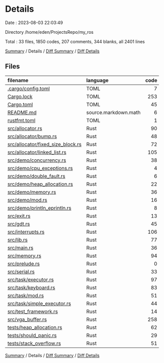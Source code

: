 # Details

Date : 2023-08-03 22:03:49

Directory /home/eden/ProjectsRepo/my_ros

Total : 33 files,  1850 codes, 207 comments, 344 blanks, all 2401 lines

[Summary](results.md) / Details / [Diff Summary](diff.md) / [Diff Details](diff-details.md)

## Files
| filename | language | code | comment | blank | total |
| :--- | :--- | ---: | ---: | ---: | ---: |
| [.cargo/config.toml](/.cargo/config.toml) | TOML | 7 | 0 | 3 | 10 |
| [Cargo.lock](/Cargo.lock) | TOML | 253 | 2 | 36 | 291 |
| [Cargo.toml](/Cargo.toml) | TOML | 45 | 0 | 9 | 54 |
| [README.md](/README.md) | source.markdown.math | 6 | 0 | 5 | 11 |
| [rustfmt.toml](/rustfmt.toml) | TOML | 1 | 0 | 1 | 2 |
| [src/allocator.rs](/src/allocator.rs) | Rust | 90 | 12 | 19 | 121 |
| [src/allocator/bump.rs](/src/allocator/bump.rs) | Rust | 48 | 21 | 9 | 78 |
| [src/allocator/fixed_size_block.rs](/src/allocator/fixed_size_block.rs) | Rust | 72 | 20 | 10 | 102 |
| [src/allocator/linked_list.rs](/src/allocator/linked_list.rs) | Rust | 105 | 44 | 20 | 169 |
| [src/demo/concurrency.rs](/src/demo/concurrency.rs) | Rust | 38 | 0 | 3 | 41 |
| [src/demo/cpu_exceptions.rs](/src/demo/cpu_exceptions.rs) | Rust | 4 | 0 | 1 | 5 |
| [src/demo/double_fault.rs](/src/demo/double_fault.rs) | Rust | 6 | 0 | 1 | 7 |
| [src/demo/heap_allocation.rs](/src/demo/heap_allocation.rs) | Rust | 22 | 0 | 8 | 30 |
| [src/demo/memory.rs](/src/demo/memory.rs) | Rust | 36 | 6 | 6 | 48 |
| [src/demo/mod.rs](/src/demo/mod.rs) | Rust | 16 | 0 | 4 | 20 |
| [src/demo/println_eprintln.rs](/src/demo/println_eprintln.rs) | Rust | 8 | 0 | 2 | 10 |
| [src/exit.rs](/src/exit.rs) | Rust | 13 | 0 | 2 | 15 |
| [src/gdt.rs](/src/gdt.rs) | Rust | 45 | 0 | 7 | 52 |
| [src/interrupts.rs](/src/interrupts.rs) | Rust | 106 | 25 | 24 | 155 |
| [src/lib.rs](/src/lib.rs) | Rust | 77 | 7 | 11 | 95 |
| [src/main.rs](/src/main.rs) | Rust | 36 | 2 | 11 | 49 |
| [src/memory.rs](/src/memory.rs) | Rust | 94 | 31 | 22 | 147 |
| [src/prelude.rs](/src/prelude.rs) | Rust | 0 | 0 | 2 | 2 |
| [src/serial.rs](/src/serial.rs) | Rust | 33 | 3 | 6 | 42 |
| [src/task/executor.rs](/src/task/executor.rs) | Rust | 97 | 5 | 16 | 118 |
| [src/task/keyboard.rs](/src/task/keyboard.rs) | Rust | 83 | 4 | 12 | 99 |
| [src/task/mod.rs](/src/task/mod.rs) | Rust | 51 | 0 | 13 | 64 |
| [src/task/simple_executor.rs](/src/task/simple_executor.rs) | Rust | 44 | 0 | 8 | 52 |
| [src/test_framework.rs](/src/test_framework.rs) | Rust | 14 | 0 | 3 | 17 |
| [src/vga_buffer.rs](/src/vga_buffer.rs) | Rust | 258 | 21 | 41 | 320 |
| [tests/heap_allocation.rs](/tests/heap_allocation.rs) | Rust | 62 | 1 | 11 | 74 |
| [tests/should_panic.rs](/tests/should_panic.rs) | Rust | 29 | 0 | 6 | 35 |
| [tests/stack_overflow.rs](/tests/stack_overflow.rs) | Rust | 51 | 3 | 12 | 66 |

[Summary](results.md) / Details / [Diff Summary](diff.md) / [Diff Details](diff-details.md)